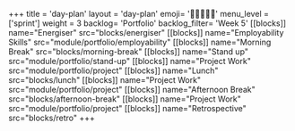+++
title = 'day-plan'
layout = 'day-plan'
emoji= '🧑🏽‍🤝‍🧑🏽'
menu_level = ['sprint']
weight = 3
backlog= 'Portfolio'
backlog_filter= 'Week 5'
[[blocks]]
name="Energiser"
src="blocks/energiser"
[[blocks]]
name="Employability Skills"
src="module/portfolio/employability"
[[blocks]]
name="Morning Break"
src="blocks/morning-break"
[[blocks]]
name="Stand up"
src="module/portfolio/stand-up"
[[blocks]]
name="Project Work"
src="module/portfolio/project"
[[blocks]]
name="Lunch"
src="blocks/lunch"
[[blocks]]
name="Project Work"
src="module/portfolio/project"
[[blocks]]
name="Afternoon Break"
src="blocks/afternoon-break"
[[blocks]]
name="Project Work"
src="module/portfolio/project"
[[blocks]]
name="Retrospective"
src="blocks/retro"
+++
